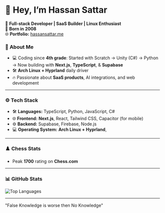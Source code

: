 # 👋 Hey, I’m **Hassan Sattar**  
🎯 **Full-stack Developer | SaaS Builder | Linux Enthusiast**  
🎂 **Born in 2008**  
🌐 **Portfolio:** [hassansattar.me](https://hassansattar.me)  

### 🚀 **About Me**
- 💻 Coding since **4th grade**: Started with Scratch → Unity (C#) → Python → Now building with **Next.js**, **TypeScript**, & **Supabase**  
- 🛠️ **Arch Linux + Hyprland** daily driver
- 🔥 Passionate about **SaaS products**, AI integrations, and web development  

---

### ⚙️ **Tech Stack**
- 🛠️ **Languages:** TypeScript, Python, JavaScript, C#  
- 🌐 **Frontend:** **Next.js**, React, Tailwind CSS, Capacitor (for mobile)  
- ⚙️ **Backend:** Supabase, Firebase, Node.js  
- 💻 **Operating System:** **Arch Linux + Hyprland**, 

---

### ♟️ **Chess Stats**
- Peak **1700** rating on **Chess.com**

---

### 📊 **GitHub Stats**
![Top Languages](https://github-readme-stats.vercel.app/api/top-langs/?username=HassanSattar3&layout=compact&theme=radical)

---

"False Knowledge is worse then No Knowledge" 
